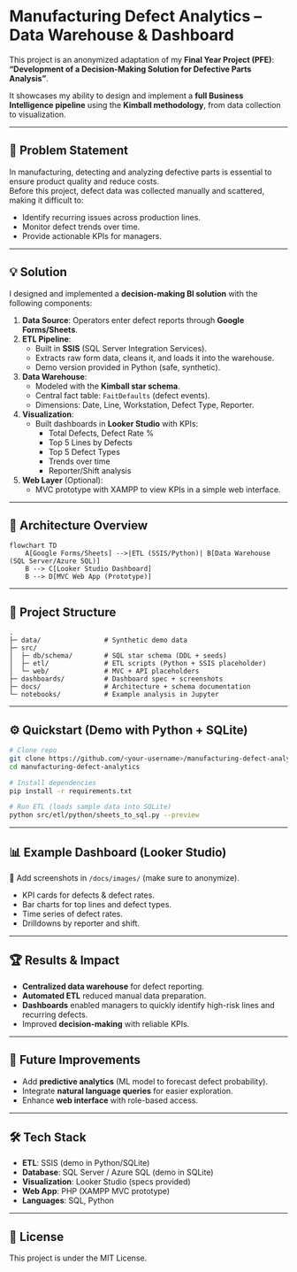 # Manufacturing Defect Analytics – Data Warehouse & Dashboard

This project is an anonymized adaptation of my **Final Year Project (PFE)**:  
**“Development of a Decision-Making Solution for Defective Parts Analysis”**.  

It showcases my ability to design and implement a **full Business Intelligence pipeline** using the **Kimball methodology**, from data collection to visualization.

---

## 🚀 Problem Statement
In manufacturing, detecting and analyzing defective parts is essential to ensure product quality and reduce costs.  
Before this project, defect data was collected manually and scattered, making it difficult to:
- Identify recurring issues across production lines.
- Monitor defect trends over time.
- Provide actionable KPIs for managers.

---

## 💡 Solution
I designed and implemented a **decision-making BI solution** with the following components:

1. **Data Source**: Operators enter defect reports through **Google Forms/Sheets**.
2. **ETL Pipeline**:  
   - Built in **SSIS** (SQL Server Integration Services).  
   - Extracts raw form data, cleans it, and loads it into the warehouse.  
   - Demo version provided in Python (safe, synthetic).
3. **Data Warehouse**:  
   - Modeled with the **Kimball star schema**.  
   - Central fact table: `FaitDefaults` (defect events).  
   - Dimensions: Date, Line, Workstation, Defect Type, Reporter.
4. **Visualization**:  
   - Built dashboards in **Looker Studio** with KPIs:  
     - Total Defects, Defect Rate %  
     - Top 5 Lines by Defects  
     - Top 5 Defect Types  
     - Trends over time  
     - Reporter/Shift analysis
5. **Web Layer** (Optional):  
   - MVC prototype with XAMPP to view KPIs in a simple web interface.

---

## 🧭 Architecture Overview
```mermaid
flowchart TD
    A[Google Forms/Sheets] -->|ETL (SSIS/Python)| B[Data Warehouse (SQL Server/Azure SQL)]
    B --> C[Looker Studio Dashboard]
    B --> D[MVC Web App (Prototype)]
```

---

## 📂 Project Structure
```
.
├─ data/                # Synthetic demo data
├─ src/
│  ├─ db/schema/        # SQL star schema (DDL + seeds)
│  ├─ etl/              # ETL scripts (Python + SSIS placeholder)
│  └─ web/              # MVC + API placeholders
├─ dashboards/          # Dashboard spec + screenshots
├─ docs/                # Architecture + schema documentation
└─ notebooks/           # Example analysis in Jupyter
```

---

## ⚙️ Quickstart (Demo with Python + SQLite)
```bash
# Clone repo
git clone https://github.com/<your-username>/manufacturing-defect-analytics.git
cd manufacturing-defect-analytics

# Install dependencies
pip install -r requirements.txt

# Run ETL (loads sample data into SQLite)
python src/etl/python/sheets_to_sql.py --preview
```

---

## 📊 Example Dashboard (Looker Studio)
📌 Add screenshots in `/docs/images/` (make sure to anonymize).  
- KPI cards for defects & defect rates.  
- Bar charts for top lines and defect types.  
- Time series of defect rates.  
- Drilldowns by reporter and shift.  

---

## 🏆 Results & Impact
- **Centralized data warehouse** for defect reporting.  
- **Automated ETL** reduced manual data preparation.  
- **Dashboards** enabled managers to quickly identify high-risk lines and recurring defects.  
- Improved **decision-making** with reliable KPIs.

---

## 🔮 Future Improvements
- Add **predictive analytics** (ML model to forecast defect probability).  
- Integrate **natural language queries** for easier exploration.  
- Enhance **web interface** with role-based access.

---

## 🛠️ Tech Stack
- **ETL**: SSIS (demo in Python/SQLite)  
- **Database**: SQL Server / Azure SQL (demo in SQLite)  
- **Visualization**: Looker Studio (specs provided)  
- **Web App**: PHP (XAMPP MVC prototype)  
- **Languages**: SQL, Python

---

## 📝 License
This project is under the MIT License.
